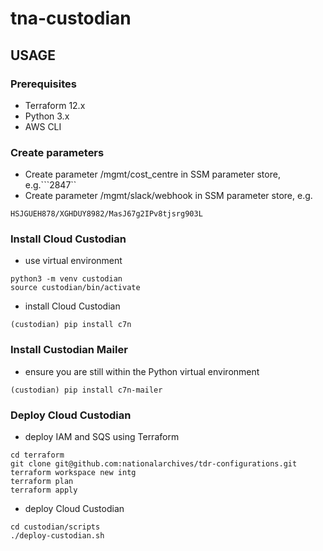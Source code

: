 # tna-custodian

## USAGE

### Prerequisites
* Terraform 12.x
* Python 3.x
* AWS CLI

### Create parameters
* Create parameter /mgmt/cost_centre in SSM parameter store, e.g.```2847``
* Create parameter /mgmt/slack/webhook in SSM parameter store, e.g.
```
HSJGUEH878/XGHDUY8982/MasJ67g2IPv8tjsrg903L
```

### Install Cloud Custodian
* use virtual environment
```
python3 -m venv custodian
source custodian/bin/activate
```
* install Cloud Custodian
```
(custodian) pip install c7n
```

### Install Custodian Mailer
* ensure you are still within the Python virtual environment
```
(custodian) pip install c7n-mailer
``` 

### Deploy Cloud Custodian
* deploy IAM and SQS using Terraform
```
cd terraform
git clone git@github.com:nationalarchives/tdr-configurations.git
terraform workspace new intg
terraform plan
terraform apply
```
* deploy Cloud Custodian
```
cd custodian/scripts
./deploy-custodian.sh
```
